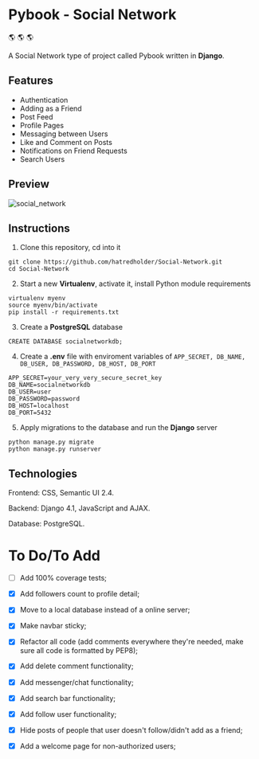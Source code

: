 # Pybook - Social Network

:earth_americas: :earth_americas: :earth_americas:

A Social Network type of project called Pybook written in **Django**.

## Features

- Authentication
- Adding as a Friend
- Post Feed
- Profile Pages
- Messaging between Users
- Like and Comment on Posts
- Notifications on Friend Requests
- Search Users

## Preview

![social_network](https://user-images.githubusercontent.com/86254474/175503144-70b07513-1a24-400a-80ce-bd8669167660.png)

## Instructions

1. Clone this repository, cd into it

```
git clone https://github.com/hatredholder/Social-Network.git
cd Social-Network
```    

2. Start a new **Virtualenv**, activate it, install Python module requirements

```
virtualenv myenv
source myenv/bin/activate
pip install -r requirements.txt
```  
3. Create a **PostgreSQL** database

```
CREATE DATABASE socialnetworkdb;
```

4. Create a **.env** file with enviroment variables of `APP_SECRET, DB_NAME, DB_USER, DB_PASSWORD, DB_HOST, DB_PORT`

```
APP_SECRET=your_very_very_secure_secret_key
DB_NAME=socialnetworkdb
DB_USER=user
DB_PASSWORD=password
DB_HOST=localhost
DB_PORT=5432
``` 

5. Apply migrations to the database and run the **Django** server 

```
python manage.py migrate 
python manage.py runserver
```  

## Technologies

Frontend: CSS, Semantic UI 2.4.

Backend: Django 4.1, JavaScript and AJAX.

Database: PostgreSQL.

# To Do/To Add

- [ ] Add 100% coverage tests;

- [x] Add followers count to profile detail;

- [x] Move to a local database instead of a online server;

- [x] Make navbar sticky;

- [x] Refactor all code (add comments everywhere they're needed, make sure all code is formatted by PEP8);

- [x] Add delete comment functionality; 

- [x] Add messenger/chat functionality;

- [x] Add search bar functionality;

- [x] Add follow user functionality;

- [x] Hide posts of people that user doesn't follow/didn't add as a friend;

- [x] Add a welcome page for non-authorized users;
